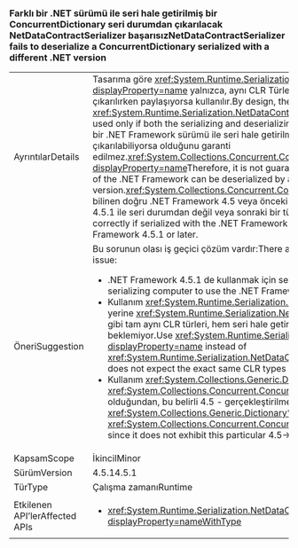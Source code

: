 ### <a name="netdatacontractserializer-fails-to-deserialize-a-concurrentdictionary-serialized-with-a-different-net-version"></a><span data-ttu-id="6b88d-101">Farklı bir .NET sürümü ile seri hale getirilmiş bir ConcurrentDictionary seri durumdan çıkarılacak NetDataContractSerializer başarısız</span><span class="sxs-lookup"><span data-stu-id="6b88d-101">NetDataContractSerializer fails to deserialize a ConcurrentDictionary serialized with a different .NET version</span></span>

|   |   |
|---|---|
|<span data-ttu-id="6b88d-102">Ayrıntılar</span><span class="sxs-lookup"><span data-stu-id="6b88d-102">Details</span></span>|<span data-ttu-id="6b88d-103">Tasarıma göre <xref:System.Runtime.Serialization.NetDataContractSerializer?displayProperty=name> yalnızca, aynı CLR Türleri serileştirmek hem de sona erer seri durumdan çıkarılırken paylaşıyorsa kullanılır.</span><span class="sxs-lookup"><span data-stu-id="6b88d-103">By design, the <xref:System.Runtime.Serialization.NetDataContractSerializer?displayProperty=name> can be used only if both the serializing and deserializing ends share the same CLR types.</span></span> <span data-ttu-id="6b88d-104">Bu nedenle, bir .NET Framework sürümü ile seri hale getirilmiş bir nesneyi farklı bir sürümü ile seri durumdan çıkarılabiliyorsa olduğunu garanti edilmez.<xref:System.Collections.Concurrent.ConcurrentDictionary%602?displayProperty=name></span><span class="sxs-lookup"><span data-stu-id="6b88d-104">Therefore, it is not guaranteed that an object serialized with one version of the .NET Framework can be deserialized by a different version.<xref:System.Collections.Concurrent.ConcurrentDictionary%602?displayProperty=name></span></span> <span data-ttu-id="6b88d-105">bilinen doğru .NET Framework 4.5 veya önceki serileştirilmiş ve seri durumdan .NET Framework 4.5.1 ile seri durumdan değil veya sonraki bir türdür.</span><span class="sxs-lookup"><span data-stu-id="6b88d-105">is a type that is known to not to deserialize correctly if serialized with the .NET Framework 4.5 or earlier and deserialized with the .NET Framework 4.5.1 or later.</span></span>|
|<span data-ttu-id="6b88d-106">Öneri</span><span class="sxs-lookup"><span data-stu-id="6b88d-106">Suggestion</span></span>|<span data-ttu-id="6b88d-107">Bu sorunun olası iş geçici çözüm vardır:</span><span class="sxs-lookup"><span data-stu-id="6b88d-107">There are a number of possible work-arounds for this issue:</span></span><ul><li><span data-ttu-id="6b88d-108">.NET Framework 4.5.1 de kullanmak için serileştirmek bilgisayar yükseltin.</span><span class="sxs-lookup"><span data-stu-id="6b88d-108">Upgrade the serializing computer to use the .NET Framework 4.5.1, as well.</span></span></li><li><span data-ttu-id="6b88d-109">Kullanım <xref:System.Runtime.Serialization.DataContractSerializer?displayProperty=name> yerine <xref:System.Runtime.Serialization.NetDataContractSerializer?displayProperty=name> gibi tam aynı CLR türleri, hem seri hale getirme hem de sona erer seri durumdan çıkarılırken beklemiyor.</span><span class="sxs-lookup"><span data-stu-id="6b88d-109">Use <xref:System.Runtime.Serialization.DataContractSerializer?displayProperty=name> instead of <xref:System.Runtime.Serialization.NetDataContractSerializer?displayProperty=name> as this does not expect the exact same CLR types at both serializing and deserializing ends.</span></span></li><li><span data-ttu-id="6b88d-110">Kullanım <xref:System.Collections.Generic.Dictionary%602?displayProperty=name> yerine <xref:System.Collections.Concurrent.ConcurrentDictionary%602?displayProperty=name> olduğundan, bu belirli 4.5 - gerçekleştirilmez&gt;4.5.1 bölün.</span><span class="sxs-lookup"><span data-stu-id="6b88d-110">Use <xref:System.Collections.Generic.Dictionary%602?displayProperty=name> instead of <xref:System.Collections.Concurrent.ConcurrentDictionary%602?displayProperty=name> since it does not exhibit this particular 4.5-&gt;4.5.1 break.</span></span></li></ul>|
|<span data-ttu-id="6b88d-111">Kapsam</span><span class="sxs-lookup"><span data-stu-id="6b88d-111">Scope</span></span>|<span data-ttu-id="6b88d-112">İkincil</span><span class="sxs-lookup"><span data-stu-id="6b88d-112">Minor</span></span>|
|<span data-ttu-id="6b88d-113">Sürüm</span><span class="sxs-lookup"><span data-stu-id="6b88d-113">Version</span></span>|<span data-ttu-id="6b88d-114">4.5.1</span><span class="sxs-lookup"><span data-stu-id="6b88d-114">4.5.1</span></span>|
|<span data-ttu-id="6b88d-115">Tür</span><span class="sxs-lookup"><span data-stu-id="6b88d-115">Type</span></span>|<span data-ttu-id="6b88d-116">Çalışma zamanı</span><span class="sxs-lookup"><span data-stu-id="6b88d-116">Runtime</span></span>|
|<span data-ttu-id="6b88d-117">Etkilenen API’ler</span><span class="sxs-lookup"><span data-stu-id="6b88d-117">Affected APIs</span></span>|<ul><li><xref:System.Runtime.Serialization.NetDataContractSerializer.Deserialize(System.IO.Stream)?displayProperty=nameWithType></li></ul>|

